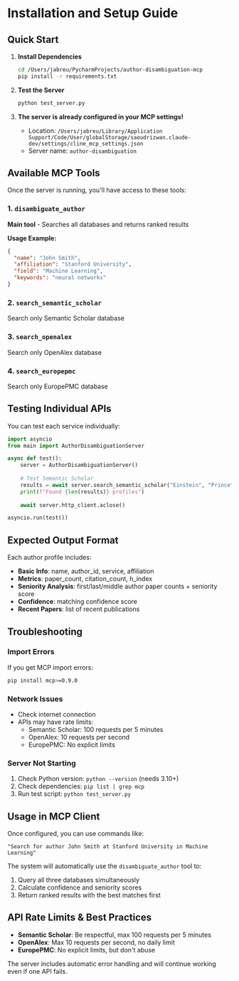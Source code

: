 # Installation and Setup Guide

## Quick Start

1. **Install Dependencies**
   ```bash
   cd /Users/jabreu/PycharmProjects/author-disambiguation-mcp
   pip install -r requirements.txt
   ```

2. **Test the Server**
   ```bash
   python test_server.py
   ```

3. **The server is already configured in your MCP settings!**
   - Location: `/Users/jabreu/Library/Application Support/Code/User/globalStorage/saoudrizwan.claude-dev/settings/cline_mcp_settings.json`
   - Server name: `author-disambiguation`

## Available MCP Tools

Once the server is running, you'll have access to these tools:

### 1. `disambiguate_author`
**Main tool** - Searches all databases and returns ranked results

**Usage Example:**
```json
{
  "name": "John Smith",
  "affiliation": "Stanford University", 
  "field": "Machine Learning",
  "keywords": "neural networks"
}
```

### 2. `search_semantic_scholar`
Search only Semantic Scholar database

### 3. `search_openalex` 
Search only OpenAlex database

### 4. `search_europepmc`
Search only EuropePMC database

## Testing Individual APIs

You can test each service individually:

```python
import asyncio
from main import AuthorDisambiguationServer

async def test():
    server = AuthorDisambiguationServer()
    
    # Test Semantic Scholar
    results = await server.search_semantic_scholar("Einstein", "Princeton")
    print(f"Found {len(results)} profiles")
    
    await server.http_client.aclose()

asyncio.run(test())
```

## Expected Output Format

Each author profile includes:
- **Basic Info**: name, author_id, service, affiliation
- **Metrics**: paper_count, citation_count, h_index
- **Seniority Analysis**: first/last/middle author paper counts + seniority score
- **Confidence**: matching confidence score
- **Recent Papers**: list of recent publications

## Troubleshooting

### Import Errors
If you get MCP import errors:
```bash
pip install mcp>=0.9.0
```

### Network Issues
- Check internet connection
- APIs may have rate limits:
  - Semantic Scholar: 100 requests per 5 minutes
  - OpenAlex: 10 requests per second
  - EuropePMC: No explicit limits

### Server Not Starting
1. Check Python version: `python --version` (needs 3.10+)
2. Check dependencies: `pip list | grep mcp`
3. Run test script: `python test_server.py`

## Usage in MCP Client

Once configured, you can use commands like:

```
"Search for author John Smith at Stanford University in Machine Learning"
```

The system will automatically use the `disambiguate_author` tool to:
1. Query all three databases simultaneously
2. Calculate confidence and seniority scores
3. Return ranked results with the best matches first

## API Rate Limits & Best Practices

- **Semantic Scholar**: Be respectful, max 100 requests per 5 minutes
- **OpenAlex**: Max 10 requests per second, no daily limit
- **EuropePMC**: No explicit limits, but don't abuse

The server includes automatic error handling and will continue working even if one API fails.
